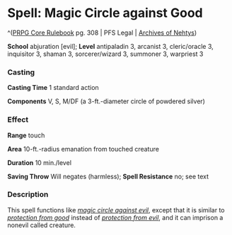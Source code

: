 # Spell: Magic Circle against Good

^([PRPG Core Rulebook][ss-magic-circle-against-good] pg. 308 | PFS Legal | [Archives of Nehtys][sn-magic-circle-against-good])

**School** abjuration [evil]; **Level** antipaladin 3, arcanist 3, cleric/oracle 3, inquisitor 3, shaman 3, sorcerer/wizard 3, summoner 3, warpriest 3

### Casting

**Casting Time** 1 standard action  

**Components** V, S, M/DF (a 3-ft.-diameter circle of powdered silver)

### Effect

**Range** touch  

**Area** 10-ft.-radius emanation from touched creature  

**Duration** 10 min./level  

**Saving Throw** Will negates (harmless); **Spell Resistance** no; see text

### Description

This spell functions like _[magic circle against evil]_, except that it is similar to _[protection from good]_ instead of _[protection from evil]_, and it can imprison a nonevil called creature.

[ss-magic-circle-against-good]: http://paizo.com/pathfinderRPG/v57
[sn-magic-circle-against-good]: http://www.archivesofnethys.com/SpellDisplay.aspx?ItemName=Magic%20Circle%20against%20Good
[protection from good]: http://www.archivesofnethys.com/SpellDisplay.aspx?ItemName=protection%20from%20good
[protection from evil]: http://www.archivesofnethys.com/SpellDisplay.aspx?ItemName=protection%20from%20evil
[magic circle against evil]: http://www.archivesofnethys.com/SpellDisplay.aspx?ItemName=magic%20circle%20against%20evil